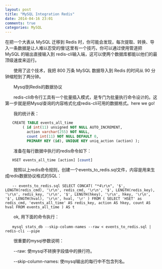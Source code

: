 ```yaml
---
layout: post
title: "MySQL Integration Redis"
date: 2014-04-16 23:01
comments: true
categories: MySQL
---
```


在把一个大表从 MySQL 迁移到 Redis 时，你可能会发现，每次提取、转换、导入一条数据是让人难以忍受的慢!这里有一个技巧，你可以通过使用管道把 MySQL 的输出直接输入到 redis-cli输入端，这可以使两个数据库都能以他们的最顶级速度来运行。

　　使用了这个技术，我把 800 万条 MySQL 数据导入到 Redis 的时间从 90 分钟缩短到了两分钟。

　　Mysql到Redis的数据协议

　　redis-cli命令行工具有一个批量插入模式，是专门为批量执行命令设计的。这第一步就是把Mysql查询的内容格式化成redis-cli可用的数据格式。here we go!

　　我的统计表：

``` sql
　　CREATE TABLE events_all_time 
		( id int(11) unsigned NOT NULL AUTO_INCREMENT, 
		  action varchar(255) NOT NULL, 
		  count int(11) NOT NULL DEFAULT 0, 
		  PRIMARY KEY (id), UNIQUE KEY uniq_action (action) );
```


　　准备在每行数据中执行的redis命令如下：

``` sql
　　HSET events_all_time [action] [count]
```

　　按照以上redis命令规则，创建一个events_to_redis.sql文件，内容是用来生成redis数据协议格式的SQL：

```
　　-- events_to_redis.sql SELECT CONCAT( "*4\r\n", '$', LENGTH(redis_cmd), '\r\n', redis_cmd, '\r\n', '$', LENGTH(redis_key), '\r\n', redis_key, '\r\n', '$', LENGTH(hkey), '\r\n', hkey, '\r\n', '$', LENGTH(hval), '\r\n', hval, '\r' ) FROM ( SELECT 'HSET' as redis_cmd, 'events_all_time' AS redis_key, action AS hkey, count AS hval FROM events_all_time ) AS t
```

　　ok, 用下面的命令执行：

``` 
　　mysql stats_db --skip-column-names --raw < events_to_redis.sql | redis-cli --pipe
```

　　很重要的mysql参数说明：

　　--raw: 使mysql不转换字段值中的换行符。

　　--skip-column-names: 使mysql输出的每行中不包含列名。
